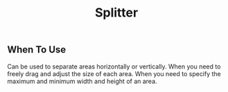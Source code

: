 ﻿---
category: Experimental
type: Layout
title: Splitter
cols: 1
cover: https://gw.alipayobjects.com/zos/antfincdn/lkI2hNEDr2V/Tabs.svg
---

## When To Use

Can be used to separate areas horizontally or vertically. When you need to freely drag and adjust the size of each area. When you need to specify the maximum and minimum width and height of an area.
